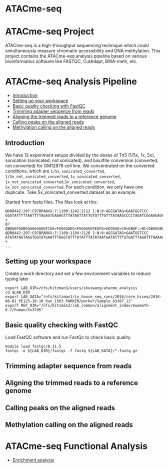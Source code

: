 # ATACme-seq
# ATACme-seq Project
ATACme-seq is a high-throughput sequencing technique which could simultaneously measure chromatin accessibility and DNA methylation. This project contains the ATACme-seq analysis pipeline based on various bioinformatics software like FASTQC, CutAdapt, BWA-meth, etc. 
# ATACme-seq Analysis Pipeline
* [Introduction](#intro)
* [Setting up your workspace](#setup)
* [Basic quality checking with FastQC](#fastqc)
* [Trimming adapter sequence from reads](#trimming)
* [Aligning the trimmed reads to a reference genome](#aligning)
* [Calling peaks on the aligned reads](#callingpeaks)
* [Methylation calling on the aligned reads](#methylcalling)

## <a name="intro"></a>Introduction
We have 12 experiment setups divided by the doses of Tn5 (1/5x, 1x, 5x), sonication (sonicated, not sonicated), and bisulfite conversion (converted, not converted) for GM12878 cell line. We concentrated on the converted conditions, which are ```1/5x_sonicated_converted```, ```1/5x_not_sonicated_converted```, ```1x_sonicated_converted```, ```1x_not_sonicated_converted```,```5x_sonicated_converted```, ```5x_not_sonicated_converted```. For each condition, we only have one duplicate. Take 5x_sonicated_converted dataset as an example.

Started from fastq files. The files look at this:
```
@D00442:207:C97BPANXX:7:1109:1242:2112 1:N:0:AGCGATAG+GAATGGTCCC
GGGTATTTTTAATTTTAGAGTGAAAGTTTATAATTATTGTGTTTGTTTATAAGCCCCTAGATCGGAAGAGCACACGTCTGAACTCCAGTCACAGCGATAGATCTCGTATGCCGCCTTCTGCTTGAA
+
B?AB@GEFGGBGGGGGGGGGFCGG>FGGGGGEG<FGGGGGGFEGFG>GGGGGE>C0=EB@F:>0C<GBGEG0@=>>FGGFGGGGG0:FGGFGF>GG/CBFE@FGCGGGGDGGG.9CFCGGGGGG6:
@D00442:207:C97BPANXX:7:1109:1194:2120 1:N:0:AGCGATAG+GAATGGTCCC
ATATATAGTAGGTGGTATGAATTTAGGTATTTATATTTATATAATGATATTTTGTGATTTAGATTTAAAAAAGGTTTAATATTTTTAGTATTATTGGAAAATTTTAAATTTTTTGAAATNTTTTTT
+
...
```

## <a name="setup"></a>Setting up your workspace
Create a work directory and set a few environment variables to reduce typing later

```
export LAB_DIR=/nfs/kitzman3/users/shuzwang/atacme_analysis
cd $LAB_DIR
export LAB_DATA="/nfs/kitzman1/in_house_seq_runs/2016/core_hiseq/2016-06-01_PE125-10-10_Run_1563_PARKER/parker/Sample_63387_12"
export REF_DIR="/nfs/kitzman2/lab_common/alignment_index/bwameth-0.7/human/hs37d5"
```

## <a name="fastqc"></a>Basic quality checking with FastQC
Load FastQC software and run FastQc to check basic quality.

```
module load fastqc/0.11.5
fastqc -o ${LAB_DIR}/fastqc -f fastq ${LAB_DATA}/*.fastq.gz

```


## <a name="trimming"></a>Trimming adapter sequence from reads

## <a name="aligning"></a>Aligning the trimmed reads to a reference genome

## <a name="callingpeaks"></a>Calling peaks on the aligned reads

## <a name="methylcalling"></a>Methylation calling on the aligned reads

# ATACme-seq Functional Analysis
* [Enrichment analysis](#enrichanalysis)
